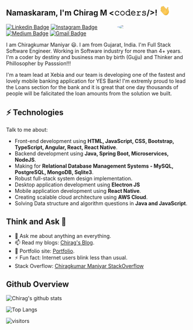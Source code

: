<h2> Namaskaram, I'm Chirag M <𝚌𝚘𝚍𝚎𝚛𝚜/>! <img src="https://raw.githubusercontent.com/ABSphreak/ABSphreak/master/gifs/Hi.gif" width="30px"></h2>

<img align='right' style='border-radius: 50%;' src='https://avatars.githubusercontent.com/u/37377238?v=4' width='200'>


[![Linkedin Badge](https://img.shields.io/badge/-Chiragkumar%20Maniyar-blue?style=flat-square&logo=Linkedin&logoColor=white&link=https://www.linkedin.com/in/chiragkumar-maniyar/)](https://www.linkedin.com/in/chiragkumar-maniyar/)
[![Instagram Badge](https://img.shields.io/badge/-charminggg_chirag-purple?style=flat-square&logo=instagram&logoColor=white&link=https://www.instagram.com/charminggg_chirag/)](https://www.instagram.com/charminggg_chirag/)
[![Medium Badge](https://img.shields.io/badge/-@cumaniar-03a57a?style=flat-square&labelColor=000000&logo=Medium&link=https://medium.com/@cumaniar/)](https://cumaniar.medium.com/)
[![Gmail Badge](https://img.shields.io/badge/-chiragma18633@gmail.com-c14438?style=flat-square&logo=Gmail&logoColor=white&link=mailto:chiragma18633@gmail.com)](mailto:chiragma18633@gmail.com)

I am Chiragkumar Maniyar 😃. I am from Gujarat, India. I'm Full Stack Software Engineer. Working in Software industry for more than 4+ years. I'm a coder by destiny and business man by birth (Gujju) and Thinker and Phillosopher by Passsion!!! 

I'm a team lead at Xebia and our team is developing one of the fastest and lovely mobile banking application for YES Bank! I'm extremly proud to lead the Loans section for the bank and it is great that one day thousands of people will be falicitated the loan amounts from the solution we built.


## ⚡ Technologies
Talk to me about:
- Front-end development using **HTML, JavaScript, CSS, Bootstrap, TypeScript, Angular, React, React Native**.
- Backend development using **Java, Spring Boot, Microservices, NodeJS**.
- Making for **Relational Database Management Systems - MySQL, PostgreSQL, MongoDB, Sqlite3**.
- Robust full-stack system design implementation.
- Desktop application development using **Electron JS**
- Mobile application development using **React Native**.
- Creating scalable cloud architecture using **AWS Cloud**.
- Solving Data structure and algorithm questions in **Java and JavaScript**.



## Think and Ask 🤔
- 💬 Ask me about anything an everything.
- 📫 Read my blogs: [Chirag's Blog](https://cumaniar.medium.com/).
- 🎯 Portfolio site: [Portfolio](https://chirag-maniyar.netlify.app/).
- ⚡ Fun fact: Internet users blink less than usual.
- Stack Overflow: [Chiragkumar Maniyar StackOverflow](https://stackoverflow.com/users/11396275/chirag-maniar)


## Github Overview

![Chirag's github stats](https://github-readme-stats.vercel.app/api?username=cumaniar&hide=["issues"]&show_icons=true)

![Top Langs](https://github-readme-stats.vercel.app/api/top-langs/?username=cumaniar&hide=TeX&layout=compact)

![visitors](https://visitor-badge.glitch.me/badge?page_id=cumaniar.cumaniar)

